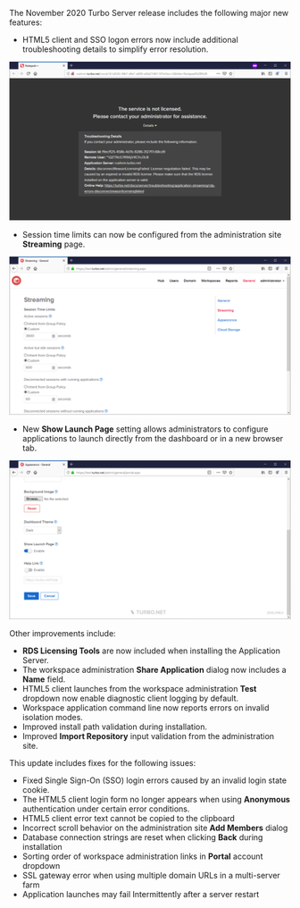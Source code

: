 The November 2020 Turbo Server release includes the following major new features:

- HTML5 client and SSO logon errors now include additional troubleshooting details to simplify error resolution.

![Service Not Licensed](../../../images/service-not-licensed.png)

- Session time limits can now be configured from the administration site **Streaming** page.

![Session Time Limits](../../../images/session-time-limits.png)

- New **Show Launch Page** setting allows administrators to configure applications to launch directly from the dashboard or in a new browser tab.

![Show Launch Page](../../../images/show-launch-page.png)


Other improvements include:

- **RDS Licensing Tools** are now included when installing the Application Server.
- The workspace administration **Share Application** dialog now includes a **Name** field.
- HTML5 client launches from the workspace administration **Test** dropdown now enable diagnostic client logging by default.
- Workspace application command line now reports errors on invalid isolation modes.
- Improved install path validation during installation.
- Improved **Import Repository** input validation from the administration site.

This update includes fixes for the following issues:

- Fixed Single Sign-On (SSO) login errors caused by an invalid login state cookie.
- The HTML5 client login form no longer appears when using **Anonymous** authentication under certain error conditions.
- HTML5 client error text cannot be copied to the clipboard
- Incorrect scroll behavior on the administration site **Add Members** dialog
- Database connection strings are reset when clicking **Back** during installation
- Sorting order of workspace administration links in **Portal** account dropdown
- SSL gateway error when using multiple domain URLs in a multi-server farm
- Application launches may fail Intermittently after a server restart



